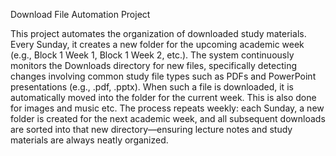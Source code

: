Download File Automation Project

This project automates the organization of downloaded study materials. Every Sunday, it creates a new folder for the upcoming academic week (e.g., Block 1 Week 1, Block 1 Week 2, etc.). The system continuously monitors the Downloads directory for new files, specifically detecting changes involving common study file types such as PDFs and PowerPoint presentations (e.g., .pdf, .pptx). When such a file is downloaded, it is automatically moved into the folder for the current week. This is also done for images and music etc.
The process repeats weekly: each Sunday, a new folder is created for the next academic week, and all subsequent downloads are sorted into that new directory—ensuring lecture notes and study materials are always neatly organized.
